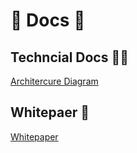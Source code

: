 # 📖 Docs 📖

## Techncial Docs 🧑‍💻

[Architercure Diagram](https://github.com/CarlosAlegreUr/ConstellationChainlinkHackathon2023)

## Whitepaer 📜

[Whitepaper](https://github.com/CarlosAlegreUr/ConstellationChainlinkHackathon2023)